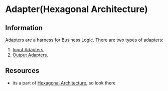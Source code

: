 # Adapter(Hexagonal Architecture)

## Information

Adapters are a harness for [Business Logic](https://github.com/vimcki/design-principles/blob/master/Business%20Logic.md). There are two types of adapters: 

1. [Input Adapters](https://github.com/vimcki/design-principles/blob/master/Input%20Adapters.md),
1. [Output Adapters](https://github.com/vimcki/design-principles/blob/master/Output%20Adapters.md).

## Resources

- its a part of [Hexagonal Architecture](https://github.com/vimcki/design-principles/blob/master/Hexagonal%20Architecture.md), so look there